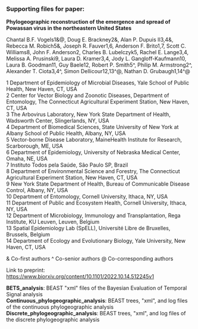 ### Supporting files for paper: 

**Phylogeographic reconstruction of the emergence and spread of Powassan virus in the northeastern United States**

Chantal B.F. Vogels1&@, Doug E. Brackney2&, Alan P. Dupuis II3,4&, Rebecca M. Robich5&, Joseph R. Fauver1,6, Anderson F. Brito1,7, Scott C. Williams8, 
John F. Anderson2, Charles B. Lubelczyk5, Rachel E. Lange3,4, Melissa A. Prusinski9, Laura D. Kramer3,4, Jody L. Gangloff-Kaufmann10, Laura B. Goodman11,
 Guy Baele12, Robert P. Smith5^, Philip M. Armstrong2^, Alexander T. Ciota3,4^, Simon Dellicour12,13^@, Nathan D. Grubaugh1,14^@

1 Department of Epidemiology of Microbial Diseases, Yale School of Public Health, New Haven, CT, USA  
2 Center for Vector Biology and Zoonotic Diseases, Department of Entomology, The Connecticut Agricultural Experiment Station, New Haven, CT, USA  
3 The Arbovirus Laboratory, New York State Department of Health, Wadsworth Center, Slingerlands, NY, USA  
4 Department of Biomedical Sciences, State University of New York at Albany School of Public Health, Albany, NY, USA  
5 Vector-borne Disease Laboratory, MaineHealth Institute for Research, Scarborough, ME, USA    
6 Department of Epidemiology, University of Nebraska Medical Center, Omaha, NE, USA  
7 Instituto Todos pela Saúde, São Paulo SP, Brazil  
8 Department of Environmental Science and Forestry, The Connecticut Agricultural Experiment Station, New Haven, CT, USA  
9 New York State Department of Health, Bureau of Communicable Disease Control, Albany, NY, USA  
10 Department of Entomology, Cornell University, Ithaca, NY, USA  
11 Department of Public and Ecosystem Health, Cornell  University, Ithaca, NY, USA  
12 Department of Microbiology, Immunology and Transplantation, Rega Institute, KU Leuven, Leuven, Belgium  
13 Spatial Epidemiology Lab (SpELL), Université Libre de Bruxelles, Brussels, Belgium  
14 Department of Ecology and Evolutionary Biology, Yale University, New Haven, CT, USA  
 
& Co-first authors
^ Co-senior authors
@ Co-corresponding authors 

Link to preprint: https://www.biorxiv.org/content/10.1101/2022.10.14.512245v1

**BETS_analysis**: BEAST "xml" files of the Bayesian Evaluation of Temporal Signal analysis  
**Continuous_phylogeographic_analysis**: BEAST trees, "xml", and log files of the continuous phylogeographic analysis  
**Discrete_phylogeographic_analysis**: BEAST trees, "xml", and log files of the discrete phylogeographic analysis